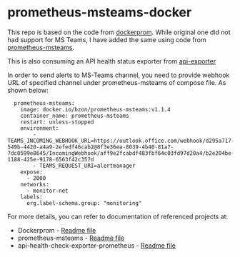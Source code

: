 
prometheus-msteams-docker
=================================================
This repo is based on the code from [dockerprom](https://github.com/stefanprodan/dockprom). While original one did not had support for MS Teams, I have added the same using code from [prometheus-msteams](https://github.com/bzon/prometheus-msteams). 

This is also consuming an API health status exporter from [api-exporter](https://github.com/jain-neeeraj/api-health-check-exporter-prometheus)

In order to send alerts to MS-Teams channel, you need to provide webhook URL of specified channel under prometheus-msteams of compose file. As shown below:

```
  prometheus-msteams:
    image: docker.io/bzon/prometheus-msteams:v1.1.4
    container_name: prometheus-msteams
    restart: unless-stopped
    environment:
        - TEAMS_INCOMING_WEBHOOK_URL=https://outlook.office.com/webhook/d295a717-549b-4420-a4a9-2efedf46cab2@8f3e36ea-8039-4b40-81a7-7dc0599e8645/IncomingWebhook/aff9e2fcabdf483fbf64c03fd97d20a4/b2e204be-1188-425e-9178-6563f42c357d
        - TEAMS_REQUEST_URI=alertmanager
    expose:
      - 2000
    networks:
      - monitor-net
    labels:
      org.label-schema.group: "monitoring"
```
For more details, you can refer to documentation of referenced projects at:

 - Dockerprom - [Readme file](https://github.com/stefanprodan/dockprom/blob/master/README.md)
 - prometheus-msteams - [Readme file](https://github.com/bzon/prometheus-msteams/blob/master/README.md)
- api-health-check-exporter-prometheus - [Readme file]([https://github.com/jain-neeeraj/api-health-check-exporter-prometheus](https://github.com/jain-neeeraj/api-health-check-exporter-prometheus))